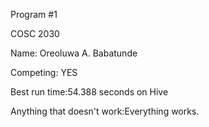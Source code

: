 Program #1

COSC 2030

Name: Oreoluwa A. Babatunde

Competing: YES 

Best run time:54.388 seconds on Hive

Anything that doesn't work:Everything works.
